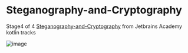 # Steganography-and-Cryptography
 Stage4 of 4 [Steganography-and-Cryptography](https://hyperskill.org/projects/160/stages/833/implement) from Jetbrains Academy kotlin tracks

 
 ![image](https://user-images.githubusercontent.com/107410128/235695473-ce68f0d9-e3bc-418f-9239-c86a58bd4f15.png)

